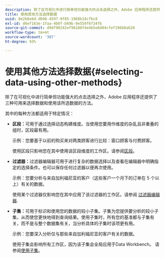 ```yaml
---
description: 除了在可视化中进行简单但功能强大的点击选择之外，Adobe 应用程序还提供了三种可用来选择数据和使用该所选数据的方法。
title: 使用其他方法选择数据
uuid: 0e2b8e6d-d696-4597-9f85-1968b18cfbc8
exl-id: d6ef163e-1faa-4b0f-b69b-9e559f6f34fb
source-git-commit: d9df90242ef96188f4e4b5e6d04cfef196b0a628
workflow-type: tm+mt
source-wordcount: '307'
ht-degree: 93%

---
```


# 使用其他方法选择数据{#selecting-data-using-other-methods}

除了在可视化中进行简单但功能强大的点击选择之外，Adobe 应用程序还提供了三种可用来选择数据和使用该所选数据的方法。

其中的每种方法都适用于特定情况：

* **区段：**&#x200B;可用于通过选择动态构建维度。当使用您要用作维度的杂乱且非重叠的组时，区段最有用。

   示例：您要基于以前的购买来对两类顾客进行比较：窗口顾客与付费顾客。

   使用区段只影响您在其中使用该区段维度的工作区。请参阅[区段](../../../../home/c-get-started/c-analysis-vis/c-seg/c-seg.md#concept-71a333e5c7334e0489c76fca95862fbc)。

* **过滤器：**&#x200B;过滤器编辑器可用于进行复杂的数据选择以及查看在编辑器中明确指定的选择条件。也可以保存任何过滤器以便再次使用。

   示例：您要分析与来自加利福尼亚的客户（这些客户一个月下的订单在 5 个以上）有关的数据。

   使用某个过滤器仅影响您在其中应用了该过滤器的工作区。请参阅 [过滤器编辑器](../../../../home/c-get-started/c-analysis-vis/c-filter-editors/c-filter-editors.md#concept-2f343ecbed8240f18b0c1f1eccef11e3).

* **子集：**&#x200B;可用于标识和使用您的数据的较小子集。子集为您提供要分析的较小子集，从而使您更快地得到查询结果。使用子集时，所有您的基准都与子集有关，而不是与整个数据集有关，当分析具体的子集时该项更有用。

   示例：您要深入分析仅与那些来自加利福尼亚的客户有关的数据。

   使用子集会影响所有工作区，因为该子集会全局应用于Data Workbench。 请参阅[使用子集](../../../../home/c-get-started/c-vis/c-wk-subsets/c-wk-subsets.md#concept-43809322b6374d5cb2536630a13e943b)。
